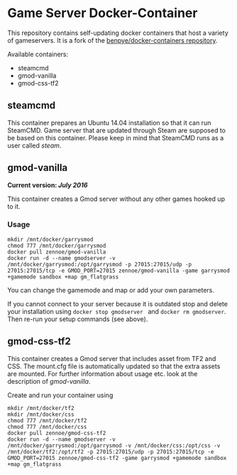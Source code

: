 # Game Server Docker-Container
This repository contains self-updating docker containers that host a variety of gameservers. It is a fork of the [benpye/docker-containers repository](https://github.com/benpye/docker-containers).

Available containers:
- steamcmd
- gmod-vanilla
- gmod-css-tf2

## steamcmd
This container prepares an Ubuntu 14.04 installation so that it can run SteamCMD. Game server that are updated through Steam are supposed to be based on this container. Please keep in mind that SteamCMD runs as a user called _steam_.

## gmod-vanilla
**Current version: _July 2016_**

This container creates a Gmod server without any other games hooked up to it.

### Usage

    mkdir /mnt/docker/garrysmod
    chmod 777 /mnt/docker/garrysmod
    docker pull zennoe/gmod-vanilla
    docker run -d --name gmodserver -v /mnt/docker/garrysmod:/opt/garrysmod -p 27015:27015/udp -p 27015:27015/tcp -e GMOD_PORT=27015 zennoe/gmod-vanilla -game garrysmod +gamemode sandbox +map gm_flatgrass
    
You can change the gamemode and map or add your own parameters.

If you cannot connect to your server because it is outdated stop and delete your installation using `docker stop gmodserver ` and `docker rm gmodserver`. Then re-run your setup commands (see above).

## gmod-css-tf2
This container creates a Gmod server that includes asset from TF2 and CSS. The mount.cfg file is automatically updated so that the extra assets are mounted. For further information about usage etc. look at the description of _gmod-vanilla_.

Create and run your container using

    mkdir /mnt/docker/tf2
    mkdir /mnt/docker/css
    chmod 777 /mnt/docker/tf2
    chmod 777 /mnt/docker/css
    docker pull zennoe/gmod-css-tf2
    docker run -d --name gmodserver -v /mnt/docker/garrysmod:/opt/garrysmod -v /mnt/docker/css:/opt/css -v /mnt/docker/tf2:/opt/tf2 -p 27015:27015/udp -p 27015:27015/tcp -e GMOD_PORT=27015 zennoe/gmod-css-tf2 -game garrysmod +gamemode sandbox +map gm_flatgrass
